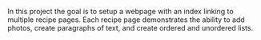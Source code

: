 In this project the goal is to setup a webpage with an index linking to multiple recipe pages. Each recipe page demonstrates the ability to add photos, create paragraphs of text, and create ordered and unordered lists.